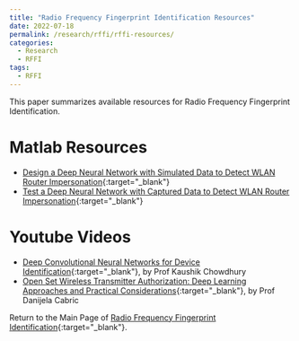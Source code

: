 ```yaml
---
title: "Radio Frequency Fingerprint Identification Resources"
date: 2022-07-18
permalink: /research/rffi/rffi-resources/
categories:
  - Research
  - RFFI
tags:
  - RFFI
---
```


This paper summarizes available resources for Radio Frequency Fingerprint Identification.

# Matlab Resources
* [Design a Deep Neural Network with Simulated Data to Detect WLAN Router Impersonation](https://uk.mathworks.com/help/deeplearning/ug/design-a-deep-neural-network-with-simulated-data-to-detect-wlan-router-impersonation.html){:target="_blank"}
* [Test a Deep Neural Network with Captured Data to Detect WLAN Router Impersonation](https://uk.mathworks.com/help/deeplearning/ug/test-a-deep-neural-network-with-captured-data-to-detect-wlan-router-impersonation.html){:target="_blank"}

# Youtube Videos
* [Deep Convolutional Neural Networks for Device Identification](https://www.youtube.com/watch?v=pqSDpxjyr9E){:target="_blank"}, by Prof Kaushik Chowdhury
* [Open Set Wireless Transmitter Authorization: Deep Learning Approaches and Practical Considerations](https://www.youtube.com/watch?v=Hrnt_zrQDgI){:target="_blank"}, by Prof Danijela Cabric


Return to the Main Page of [Radio Frequency Fingerprint Identification](/research/rffi/rffi_main_page/){:target="_blank"}.